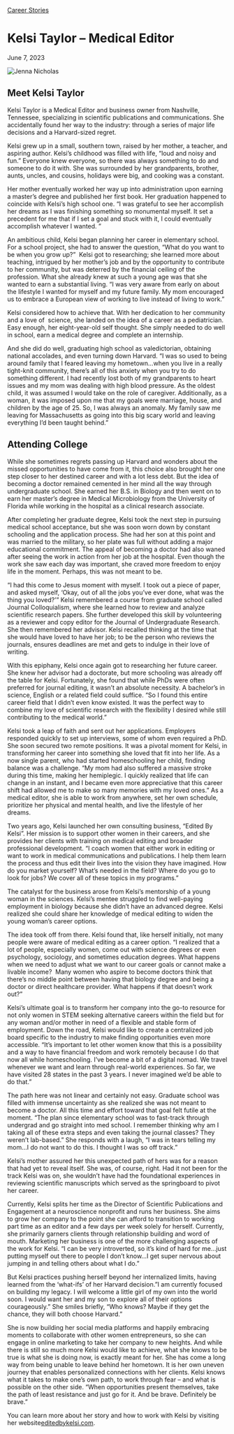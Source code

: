 [//]: # (title: Kelsi Taylor – Medical Editor)

[//]: # (main_image: https://madamambition.com/wp-content/uploads/2023/06/39-Kelsi-scaled.jpg)

[Career Stories](https://madamambition.com/category/career-stories/)

Kelsi Taylor – Medical Editor
=============================

June 7, 2023

![Jenna Nicholas](https://madamambition.com/wp-content/uploads/2023/06/39-Kelsi-scaled.jpg "39 Kelsi")

Meet Kelsi Taylor
-----------------

Kelsi Taylor is a Medical Editor and business owner from Nashville, Tennessee, specializing in scientific publications and communications. She accidentally found her way to the industry: through a series of major life decisions and a Harvard-sized regret.

Kelsi grew up in a small, southern town, raised by her mother, a teacher, and aspiring author. Kelsi’s childhood was filled with life, “loud and noisy and fun.” Everyone knew everyone, so there was always something to do and someone to do it with. She was surrounded by her grandparents, brother, aunts, uncles, and cousins, holidays were big, and cooking was a constant.

Her mother eventually worked her way up into administration upon earning a master’s degree and published her first book. Her graduation happened to coincide with Kelsi’s high school one. “I was grateful to see her accomplish her dreams as I was finishing something so monumental myself. It set a precedent for me that if I set a goal and stuck with it, I could eventually accomplish whatever I wanted. ”

An ambitious child, Kelsi began planning her career in elementary school. For a school project, she had to answer the question, “What do you want to be when you grow up?”  Kelsi got to researching; she learned more about teaching, intrigued by her mother’s job and by the opportunity to contribute to her community, but was deterred by the financial ceiling of the profession. What she already knew at such a young age was that she wanted to earn a substantial living. “I was very aware from early on about the lifestyle I wanted for myself and my future family. My mom encouraged us to embrace a European view of working to live instead of living to work.”

Kelsi considered how to achieve that. With her dedication to her community and a love of  science, she landed on the idea of a career as a pediatrician. Easy enough, her eight-year-old self thought. She simply needed to do well in school, earn a medical degree and complete an internship.

And she did do well, graduating high school as valedictorian, obtaining national accolades, and even turning down Harvard. “I was so used to being around family that I feared leaving my hometown…when you live in a really tight-knit community, there’s all of this anxiety when you try to do something different. I had recently lost both of my grandparents to heart issues and my mom was dealing with high blood pressure. As the oldest child, it was assumed I would take on the role of caregiver. Additionally, as a woman, it was imposed upon me that my goals were marriage, house, and children by the age of 25. So, I was always an anomaly. My family saw me leaving for Massachusetts as going into this big scary world and leaving everything I’d been taught behind.”

Attending College
-----------------

While she sometimes regrets passing up Harvard and wonders about the missed opportunities to have come from it, this choice also brought her one step closer to her destined career and with a lot less debt. But the idea of becoming a doctor remained cemented in her mind all the way through undergraduate school. She earned her B.S. in Biology and then went on to earn her master’s degree in Medical Microbiology from the University of Florida while working in the hospital as a clinical research associate.

After completing her graduate degree, Kelsi took the next step in pursuing medical school acceptance, but she was soon worn down by constant schooling and the application process. She had her son at this point and was married to the military, so her plate was full without adding a major educational commitment. The appeal of becoming a doctor had also waned after seeing the work in action from her job at the hospital. Even though the work she saw each day was important, she craved more freedom to enjoy life in the moment. Perhaps, this was not meant to be.

“I had this come to Jesus moment with myself. I took out a piece of paper, and asked myself, ‘Okay, out of all the jobs you’ve ever done, what was the thing you loved?’” Kelsi remembered a course from graduate school called Journal Colloquialism, where she learned how to review and analyze scientific research papers. She further developed this skill by volunteering as a reviewer and copy editor for the Journal of Undergraduate Research. She then remembered her advisor. Kelsi recalled thinking at the time that she would have loved to have her job; to be the person who reviews the journals, ensures deadlines are met and gets to indulge in their love of writing.

With this epiphany, Kelsi once again got to researching her future career. She knew her advisor had a doctorate, but more schooling was already off the table for Kelsi. Fortunately, she found that while PhDs were often preferred for journal editing, it wasn’t an absolute necessity. A bachelor’s in science, English or a related field could suffice. “So I found this entire career field that I didn’t even know existed. It was the perfect way to combine my love of scientific research with the flexibility I desired while still contributing to the medical world.”

Kelsi took a leap of faith and sent out her applications. Employers responded quickly to set up interviews, some of whom even required a PhD. She soon secured two remote positions. It was a pivotal moment for Kelsi, in transforming her career into something she loved that fit into her life. As a now single parent, who had started homeschooling her child, finding balance was a challenge. “My mom had also suffered a massive stroke during this time, making her hemiplegic. I quickly realized that life can change in an instant, and I became even more appreciative that this career shift had allowed me to make so many memories with my loved ones.” As a medical editor, she is able to work from anywhere, set her own schedule, prioritize her physical and mental health, and live the lifestyle of her dreams.

Two years ago, Kelsi launched her own consulting business, “Edited By Kelsi”. Her mission is to support other women in their careers, and she provides her clients with training on medical editing and broader professional development. “I coach women that either work in editing or want to work in medical communications and publications. I help them learn the process and thus edit their lives into the vision they have imagined. How do you market yourself? What’s needed in the field? Where do you go to look for jobs? We cover all of these topics in my programs.”

The catalyst for the business arose from Kelsi’s mentorship of a young woman in the sciences. Kelsi’s mentee struggled to find well-paying employment in biology because she didn’t have an advanced degree. Kelsi realized she could share her knowledge of medical editing to widen the young woman’s career options.

The idea took off from there. Kelsi found that, like herself initially, not many people were aware of medical editing as a career option. “I realized that a lot of people, especially women, come out with science degrees or even psychology, sociology, and sometimes education degrees. What happens when we need to adjust what we want to our career goals or cannot make a livable income?  Many women who aspire to become doctors think that there’s no middle point between having that biology degree and being a doctor or direct healthcare provider. What happens if that doesn’t work out?”

Kelsi’s ultimate goal is to transform her company into the go-to resource for not only women in STEM seeking alternative careers within the field but for any woman and/or mother in need of a flexible and stable form of employment. Down the road, Kelsi would like to create a centralized job board specific to the industry to make finding opportunities even more accessible. “It’s important to let other women know that this is a possibility and a way to have financial freedom and work remotely because I do that now all while homeschooling. I’ve become a bit of a digital nomad. We travel whenever we want and learn through real-world experiences. So far, we have visited 28 states in the past 3 years. I never imagined we’d be able to do that.”

The path here was not linear and certainly not easy. Graduate school was filled with immense uncertainty as she realized she was not meant to become a doctor. All this time and effort toward that goal felt futile at the moment. “The plan since elementary school was to fast-track through undergrad and go straight into med school. I remember thinking why am I taking all of these extra steps and even taking the journal classes? They weren’t lab-based.” She responds with a laugh, “I was in tears telling my mom…I do not want to do this. I thought I was so off track.”

Kelsi’s mother assured her this unexpected path of hers was for a reason that had yet to reveal itself. She was, of course, right. Had it not been for the track Kelsi was on, she wouldn’t have had the foundational experiences in reviewing scientific manuscripts which served as the springboard to pivot her career.

Currently, Kelsi splits her time as the Director of Scientific Publications and Engagement at a neuroscience nonprofit and runs her business. She aims to grow her company to the point she can afford to transition to working part time as an editor and a few days per week solely for herself. Currently, she primarily garners clients through relationship building and word of mouth. Marketing her business is one of the more challenging aspects of the work for Kelsi. “I can be very introverted, so it’s kind of hard for me…just putting myself out there to people I don’t know…I get super nervous about jumping in and telling others about what I do.”

But Kelsi practices pushing herself beyond her internalized limits, having learned from the ‘what-ifs’ of her Harvard decision.”I am currently focused on building my legacy. I will welcome a little girl of my own into the world soon. I would want her and my son to explore all of their options courageously.” She smiles briefly, “Who knows? Maybe if they get the chance, they will both choose Harvard.”

She is now building her social media platforms and happily embracing moments to collaborate with other women entrepreneurs, so she can engage in online marketing to take her company to new heights. And while there is still so much more Kelsi would like to achieve, what she knows to be true is what she is doing now, is exactly meant for her. She has come a long way from being unable to leave behind her hometown. It is her own uneven journey that enables personalized connections with her clients. Kelsi knows what it takes to make one’s own path, to work through fear – and what is possible on the other side. “When opportunities present themselves, take the path of least resistance and just go for it. And be brave. Definitely be brave.”

You can learn more about her story and how to work with Kelsi by visiting her website[editedbykelsi.com](https://editedbykelsi.com/).